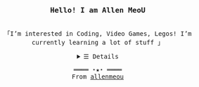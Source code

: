 
<h3 align="center"><samp>Hello! I am <b><a rel="nofollow noopener noreferrer href="#">Allen MeoU</a></b></samp></h3>
<p align="center"><br>
  <samp>
    「I’m interested in Coding, Video Games, Legos!
I’m currently learning a lot of stuff 」<br>
  </samp>
</p>
<details align="center">
   <summary> <samp>&#9776; Details</samp></summary>
   <p align="center">
      
   

  <img src="https://github-readme-stats.vercel.app/api/top-langs/?username=allenmeou&theme=darcula&layout=compact&langs_count=6"> 
  <br>
  
 <a href="https://github.com/allenmeou?tab=followers" target="_blank"><img alt="Updates" src="https://img.shields.io/badge/--000000?style=flat-square&logo=RSS&logoColor=white"></a>
[![Twitter Badge](https://img.shields.io/badge/Twitter-Profile-informational?style=flat&logo=twitter&logoColor=white&color=1CA2F1)](https://twitter.com/realallenmeou)
[![LinkedIn Badge](https://img.shields.io/badge/LinkedIn-Profile-informational?style=flat&logo=linkedin&logoColor=white&color=0D76A8)](https://www.linkedin.com/in/allenmeou/)
     <a href="https://github.com/allenmeou" target="_blank"><img alt="allenmeou" src="https://badges.pufler.dev/visits/allenmeou/allenmeou?logo=GitHub&label=visits&color=success&logoColor=white&style=flat-square"/></a>
     <a href="https://github.com/allenmeou/allenmeou" target="_blank"><img alt="GitHub hits" src="https://img.shields.io/github/last-commit/allenmeou/allenmeou?label=profile%20updated&style=flat-square"></a> 
     <br>
  ![](https://quotes-github-readme.vercel.app/api?type=horizontal&theme=radical)
     
  </samp>
  </p>
</details>
<!-- <br> -->
<samp>
  <p align="center">
    ════ ⋆★⋆ ════<br>
    From <a href="https://github.com/allenmeou/allenmeou">allenmeou</a>
  </p>
</samp>
